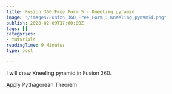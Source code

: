 ```yaml
---
title: Fusion 360 Free Form 5 - Kneeling pyramid
image: "/images/Fusion_360_Free_Form_5_Kneeling_pyramid.png"
publish: 2020-02-09T17:00:00Z
tags: []
categories:
- tutorials
readingTime: 9 Minutes
type: post

---
```

I will draw Kneeling pyramid in Fusion 360. 

Apply Pythagorean Theorem